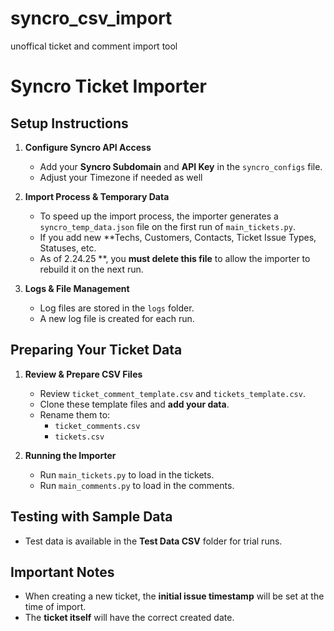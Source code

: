 # syncro_csv_import
 unoffical ticket and comment import tool

# Syncro Ticket Importer

## Setup Instructions

1. **Configure Syncro API Access**  
   - Add your **Syncro Subdomain** and **API Key** in the `syncro_configs` file.
   - Adjust your Timezone if needed as well

2. **Import Process & Temporary Data**  
   - To speed up the import process, the importer generates a `syncro_temp_data.json` file on the first run of `main_tickets.py`.  
   - If you add new **Techs, Customers, Contacts, Ticket Issue Types, Statuses, etc.
   - As of 2.24.25 **, you **must delete this file** to allow the importer to rebuild it on the next run.

3. **Logs & File Management**  
   - Log files are stored in the `logs` folder.  
   - A new log file is created for each run.

## Preparing Your Ticket Data

1. **Review & Prepare CSV Files**  
   - Review `ticket_comment_template.csv` and `tickets_template.csv`.  
   - Clone these template files and **add your data**.  
   - Rename them to:
     - `ticket_comments.csv`
     - `tickets.csv`

2. **Running the Importer**  
   - Run `main_tickets.py` to load in the tickets.  
   - Run `main_comments.py` to load in the comments.

## Testing with Sample Data

- Test data is available in the **Test Data CSV** folder for trial runs.

## Important Notes

- When creating a new ticket, the **initial issue timestamp** will be set at the time of import.  
- The **ticket itself** will have the correct created date.

